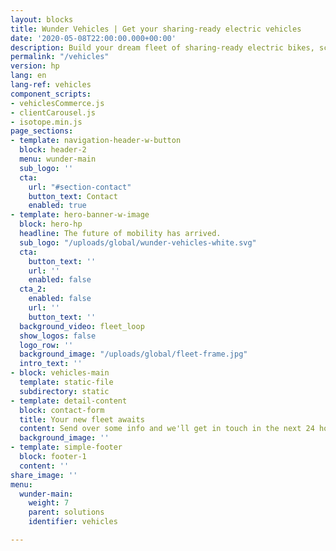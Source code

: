 ```yaml
---
layout: blocks
title: Wunder Vehicles | Get your sharing-ready electric vehicles
date: '2020-05-08T22:00:00.000+00:00'
description: Build your dream fleet of sharing-ready electric bikes, scooters and mopeds with Wunder Vehicles. The future of mobility has arrived.
permalink: "/vehicles"
version: hp
lang: en
lang-ref: vehicles
component_scripts:
- vehiclesCommerce.js
- clientCarousel.js
- isotope.min.js
page_sections:
- template: navigation-header-w-button
  block: header-2
  menu: wunder-main
  sub_logo: ''
  cta:
    url: "#section-contact"
    button_text: Contact
    enabled: true
- template: hero-banner-w-image
  block: hero-hp
  headline: The future of mobility has arrived.  
  sub_logo: "/uploads/global/wunder-vehicles-white.svg"
  cta:
    button_text: ''
    url: ''
    enabled: false
  cta_2:
    enabled: false
    url: ''
    button_text: ''
  background_video: fleet_loop
  show_logos: false
  logo_row: ''
  background_image: "/uploads/global/fleet-frame.jpg"
  intro_text: ''
- block: vehicles-main
  template: static-file
  subdirectory: static
- template: detail-content
  block: contact-form
  title: Your new fleet awaits
  content: Send over some info and we'll get in touch in the next 24 hours.
  background_image: ''
- template: simple-footer
  block: footer-1
  content: ''
share_image: ''
menu:
  wunder-main:
    weight: 7
    parent: solutions
    identifier: vehicles

---
```

